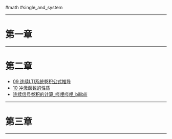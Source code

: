 #math #single_and_system 

---
# 第一章



---
# 第二章

- [09 连续LTI系统卷积公式推导](libs/09%20连续LTI系统卷积公式推导.md)
- [10 冲激函数的性质](libs/10%20冲激函数的性质.md)
- [连续信号卷积的计算\_哔哩哔哩\_bilibili](https://www.bilibili.com/video/BV1g94y1Q76G?t=1.6&p=11)

---
# 第三章




---
